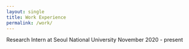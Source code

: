 ```yaml
---
layout: single
title: Work Experience
permalink: /work/
---
```

Research Intern at Seoul National University      November 2020 - present

